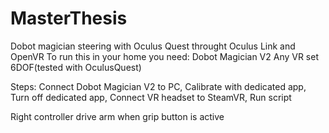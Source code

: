 # MasterThesis
Dobot magician steering with Oculus Quest throught Oculus Link and OpenVR
To run this in your home you need: 
  Dobot Magician V2
  Any VR set 6DOF(tested with OculusQuest)

Steps:
  Connect Dobot Magician V2 to PC,
  Calibrate with dedicated app,
  Turn off dedicated app,
  Connect VR headset to SteamVR,
  Run script

Right controller drive arm when grip button is active
